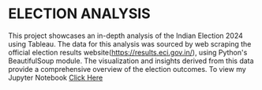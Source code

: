 # ELECTION ANALYSIS
This project showcases an in-depth analysis of the Indian Election 2024 using Tableau. The data for this analysis was sourced by web scraping the official election results website(https://results.eci.gov.in/), using Python's BeautifulSoup module. The visualization and insights derived from this data provide a comprehensive overview of the election outcomes. To view my Jupyter Notebook <a href="https://github.com/msundaram03/Stock-Analysis/blob/main/2024_ElectionAnalysis.ipynb" target="_blank">Click Here</a>
